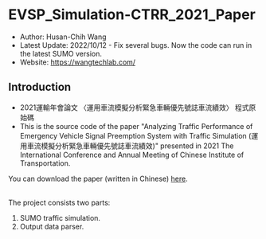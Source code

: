 # EVSP_Simulation-CTRR_2021_Paper

* Author: Husan-Chih Wang
* Latest Update: 2022/10/12 - Fix several bugs. Now the code can run in the latest SUMO version.  
* Website: https://wangtechlab.com/

## Introduction
* 2021運輸年會論文 〈運用車流模擬分析緊急車輛優先號誌車流績效〉 程式原始碼
* This is the source code of the paper "Analyzing Traffic Performance of Emergency Vehicle Signal Preemption System with Traffic Simulation (運用車流模擬分析緊急車輛優先號誌車流績效)" presented in 2021 The International Conference and Annual Meeting of Chinese Institute of Transportation. 

You can download the paper (written in Chinese) [here](https://drive.google.com/file/d/1vTM0b8LKxvHh9tR4WEOto3LcVLClVC_u/view?usp=sharing).

<br>The project consists two parts: 
1. SUMO traffic simulation. 
2. Output data parser. 

